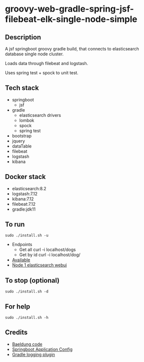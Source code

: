 # groovy-web-gradle-spring-jsf-filebeat-elk-single-node-simple

## Description
A jsf springboot groovy gradle build,
that connects to elasticsearch database single node cluster.

Loads data through filebeat and logstash.

Uses spring test + spock to unit test.

## Tech stack
- springboot
  - jsf
- gradle
  - elasticsearch drivers
  - lombok
  - spock
  - spring test
- bootstrap
- jquery
- dataTable
- filebeat
- logstash
- kibana

## Docker stack
- elasticsearch:8.2
- logstash:7.12
- kibana:7.12
- filebeat:7.12
- gradle:jdk11

## To run
`sudo ./install.sh -u`
- Endpoints
  - Get all curl -i localhost/dogs
  - Get by id curl -i localhost/dog/<id>
- [Available](http://localhost)
- [Node 1 elasticsearch webui](http://localhost:9200)

## To stop (optional)
`sudo ./install.sh -d`

## For help
`sudo ./install.sh -h`

## Credits
- [Baeldung code](https://www.baeldung.com/spring-data-elasticsearch-tutorial)
- [Springboot Application Config](https://bettergroovycode.com/programming/elasticsearch-spring-boot)
- [Gradle logging plugin](https://github.com/radarsh/gradle-test-logger-plugin)

